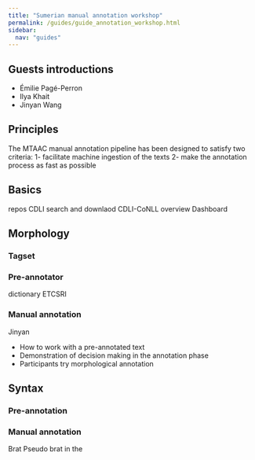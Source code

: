 ```yaml
---
title: "Sumerian manual annotation workshop"
permalink: /guides/guide_annotation_workshop.html
sidebar:
  nav: "guides"
---
```


<!--
Salutations and thanks,
overview of workshop
-->

## Guests introductions

- Émilie Pagé-Perron
- Ilya Khait
- Jinyan Wang


## Principles

The MTAAC manual annotation pipeline has been designed to satisfy two criteria:
1- facilitate machine ingestion of the texts
2- make the annotation process as fast as possible


## Basics
repos
CDLI search and downlaod
CDLI-CoNLL overview
Dashboard


## Morphology
### Tagset


### Pre-annotator
dictionary
  ETCSRI
  
  
### Manual annotation
Jinyan 
- How to work with a pre-annotated text
- Demonstration of decision making in the annotation phase
- Participants try morphological annotation

## Syntax


### Pre-annotation

### Manual annotation
Brat
Pseudo brat in the 
